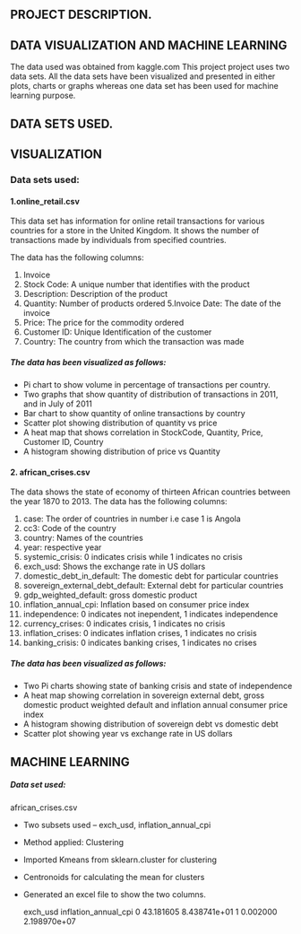 <h2>PROJECT DESCRIPTION.</h2>
<h2>DATA VISUALIZATION AND MACHINE LEARNING</h2>
The data used was obtained from kaggle.com
This project project uses two data sets. All the data sets have been visualized and presented in either plots, charts or graphs whereas one data set has been used for machine learning purpose.

<h2>DATA SETS USED.</h2>

<h2>VISUALIZATION</h2>

<h3>Data sets used:</h3>

<h4>1.online_retail.csv</h4>
This data set has information for online retail transactions for various countries for a store in the United Kingdom. It shows the number of transactions made by individuals from specified countries.

The data has the following columns:

1. Invoice
2. Stock Code: A unique number that identifies with the product
3. Description: Description of the product
4. Quantity: Number of products ordered
5.Invoice Date: The date of the invoice
6. Price: The price for the commodity ordered
7. Customer ID: Unique Identification of the customer
8. Country: The country from which the transaction was made

<h5>The data has been visualized as follows:</h5>

- Pi chart to show volume  in percentage of transactions per country.
- Two graphs that show quantity of distribution of transactions in 2011, and in July of 2011
- Bar chart to show quantity of online transactions by country
- Scatter plot showing distribution of quantity vs price
- A heat map that shows correlation in StockCode, Quantity, Price, Customer ID, Country
- A histogram showing distribution of price vs Quantity

<h4>2. african_crises.csv</h4>

The data shows the state of economy of thirteen African countries between the year 1870 to 2013.
The data has the following columns:

1. case: The order of countries in number i.e  case 1 is Angola
2. cc3: Code of the country
3. country: Names of the countries
4. year: respective year
5. systemic_crisis: 0 indicates crisis while 1 indicates no crisis
6. exch_usd: Shows the exchange rate in US dollars
7. domestic_debt_in_default: The domestic debt for particular countries
8. sovereign_external_debt_default: External debt for particular countries
9. gdp_weighted_default: gross domestic product
10. inflation_annual_cpi: Inflation based on consumer price index
11. independence: 0 indicates not inependent, 1 indicates independence
12. currency_crises: 0 indicates crisis, 1 indicates no crisis
13. inflation_crises: 0 indicates inflation crises, 1 indicates no crisis
14. banking_crisis: 0 indicates banking crises, 1 indicates no crises



<h5>The data has been visualized as follows:</h5>

- Two Pi charts  showing state of banking crisis and state of independence
- A heat map showing correlation in sovereign external debt, gross domestic product weighted default  and inflation annual consumer price index
- A histogram showing distribution of sovereign debt vs domestic debt
- Scatter plot showing year vs exchange rate in US dollars


<h2>MACHINE LEARNING</h2>

<h5> Data set used:</h5>
african_crises.csv

- Two subsets used – exch_usd, inflation_annual_cpi
- Method applied: Clustering
- Imported Kmeans from sklearn.cluster for clustering
- Centronoids for calculating the mean for clusters
- Generated an excel file to show the two columns.


  exch_usd  inflation_annual_cpi
0  43.181605          8.438741e+01
1   0.002000          2.198970e+07
